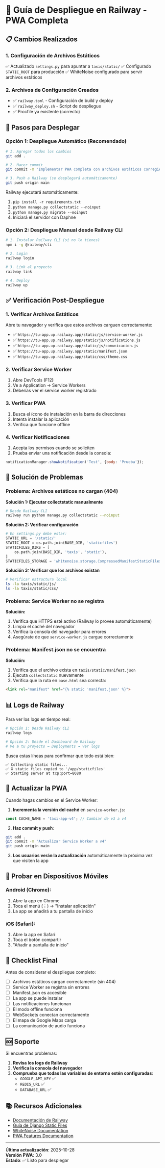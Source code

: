 # 🚀 Guía de Despliegue en Railway - PWA Completa

## 📋 Cambios Realizados

### 1. Configuración de Archivos Estáticos
✅ Actualizado `settings.py` para apuntar a `taxis/static/`
✅ Configurado `STATIC_ROOT` para producción
✅ WhiteNoise configurado para servir archivos estáticos

### 2. Archivos de Configuración Creados
- ✅ `railway.toml` - Configuración de build y deploy
- ✅ `railway_deploy.sh` - Script de despliegue
- ✅ Procfile ya existente (correcto)

## 🔧 Pasos para Desplegar

### Opción 1: Despliegue Automático (Recomendado)

```bash
# 1. Agregar todos los cambios
git add .

# 2. Hacer commit
git commit -m "Implementar PWA completa con archivos estáticos corregidos"

# 3. Push a Railway (se desplegará automáticamente)
git push origin main
```

Railway ejecutará automáticamente:
1. `pip install -r requirements.txt`
2. `python manage.py collectstatic --noinput`
3. `python manage.py migrate --noinput`
4. Iniciará el servidor con Daphne

### Opción 2: Despliegue Manual desde Railway CLI

```bash
# 1. Instalar Railway CLI (si no lo tienes)
npm i -g @railway/cli

# 2. Login
railway login

# 3. Link al proyecto
railway link

# 4. Deploy
railway up
```

## ✅ Verificación Post-Despliegue

### 1. Verificar Archivos Estáticos
Abre tu navegador y verifica que estos archivos carguen correctamente:

- ✅ `https://tu-app.up.railway.app/static/js/service-worker.js`
- ✅ `https://tu-app.up.railway.app/static/js/notifications.js`
- ✅ `https://tu-app.up.railway.app/static/js/comunicacion.js`
- ✅ `https://tu-app.up.railway.app/static/manifest.json`
- ✅ `https://tu-app.up.railway.app/static/css/theme.css`

### 2. Verificar Service Worker
1. Abre DevTools (F12)
2. Ve a Application → Service Workers
3. Deberías ver el service worker registrado

### 3. Verificar PWA
1. Busca el ícono de instalación en la barra de direcciones
2. Intenta instalar la aplicación
3. Verifica que funcione offline

### 4. Verificar Notificaciones
1. Acepta los permisos cuando se soliciten
2. Prueba enviar una notificación desde la consola:
```javascript
notificationManager.showNotification('Test', {body: 'Prueba'});
```

## 🐛 Solución de Problemas

### Problema: Archivos estáticos no cargan (404)

**Solución 1: Ejecutar collectstatic manualmente**
```bash
# Desde Railway CLI
railway run python manage.py collectstatic --noinput
```

**Solución 2: Verificar configuración**
```python
# En settings.py debe estar:
STATIC_URL = '/static/'
STATIC_ROOT = os.path.join(BASE_DIR, 'staticfiles')
STATICFILES_DIRS = [
    os.path.join(BASE_DIR, 'taxis', 'static'),
]
STATICFILES_STORAGE = 'whitenoise.storage.CompressedManifestStaticFilesStorage'
```

**Solución 3: Verificar que los archivos existan**
```bash
# Verificar estructura local
ls -la taxis/static/js/
ls -la taxis/static/css/
```

### Problema: Service Worker no se registra

**Solución:**
1. Verifica que HTTPS esté activo (Railway lo provee automáticamente)
2. Limpia el caché del navegador
3. Verifica la consola del navegador para errores
4. Asegúrate de que `service-worker.js` cargue correctamente

### Problema: Manifest.json no se encuentra

**Solución:**
1. Verifica que el archivo exista en `taxis/static/manifest.json`
2. Ejecuta `collectstatic` nuevamente
3. Verifica que la ruta en `base.html` sea correcta:
```html
<link rel="manifest" href="{% static 'manifest.json' %}">
```

## 📊 Logs de Railway

Para ver los logs en tiempo real:

```bash
# Opción 1: Desde Railway CLI
railway logs

# Opción 2: Desde el Dashboard de Railway
# Ve a tu proyecto → Deployments → Ver logs
```

Busca estas líneas para confirmar que todo está bien:
```
✅ Collecting static files...
✅ X static files copied to '/app/staticfiles'
✅ Starting server at tcp:port=8080
```

## 🔄 Actualizar la PWA

Cuando hagas cambios en el Service Worker:

1. **Incrementa la versión del caché** en `service-worker.js`:
```javascript
const CACHE_NAME = 'taxi-app-v4'; // Cambiar de v3 a v4
```

2. **Haz commit y push**:
```bash
git add .
git commit -m "Actualizar Service Worker a v4"
git push origin main
```

3. **Los usuarios verán la actualización** automáticamente la próxima vez que visiten la app

## 📱 Probar en Dispositivos Móviles

### Android (Chrome):
1. Abre la app en Chrome
2. Toca el menú (⋮) → "Instalar aplicación"
3. La app se añadirá a tu pantalla de inicio

### iOS (Safari):
1. Abre la app en Safari
2. Toca el botón compartir
3. "Añadir a pantalla de inicio"

## 🎯 Checklist Final

Antes de considerar el despliegue completo:

- [ ] Archivos estáticos cargan correctamente (sin 404)
- [ ] Service Worker se registra sin errores
- [ ] Manifest.json es accesible
- [ ] La app se puede instalar
- [ ] Las notificaciones funcionan
- [ ] El modo offline funciona
- [ ] WebSockets conectan correctamente
- [ ] El mapa de Google Maps carga
- [ ] La comunicación de audio funciona

## 🆘 Soporte

Si encuentras problemas:

1. **Revisa los logs de Railway**
2. **Verifica la consola del navegador**
3. **Comprueba que todas las variables de entorno estén configuradas**:
   - `GOOGLE_API_KEY` ✅
   - `REDIS_URL` ✅
   - `DATABASE_URL` ✅

## 📚 Recursos Adicionales

- [Documentación de Railway](https://docs.railway.app/)
- [Guía de Django Static Files](https://docs.djangoproject.com/en/stable/howto/static-files/)
- [WhiteNoise Documentation](http://whitenoise.evans.io/)
- [PWA Features Documentation](./PWA_FEATURES.md)

---

**Última actualización**: 2025-10-28  
**Versión PWA**: 3.0  
**Estado**: ✅ Listo para desplegar
